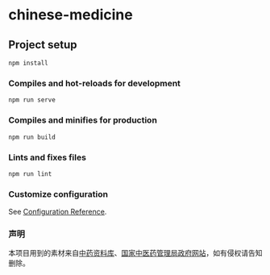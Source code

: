 # chinese-medicine

## Project setup
```
npm install
```

### Compiles and hot-reloads for development
```
npm run serve
```

### Compiles and minifies for production
```
npm run build
```

### Lints and fixes files
```
npm run lint
```

### Customize configuration
See [Configuration Reference](https://cli.vuejs.org/config/).

### 声明

本项目用到的素材来自[中药资料库](https://herbaltcm.sn.polyu.edu.hk/sc)、[国家中医药管理局政府网站](http://www.satcm.gov.cn/)，如有侵权请告知删除。
